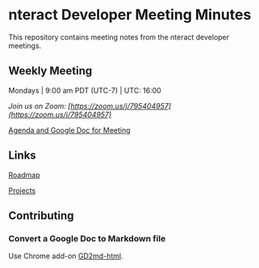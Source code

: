 # nteract Developer Meeting Minutes

This repository contains meeting notes from the nteract developer meetings.

## Weekly Meeting

Mondays | 9:00 am PDT (UTC-7) | UTC: 16:00

_Join us on Zoom: [https://zoom.us/j/795404957](https://zoom.us/j/795404957)_

[Agenda and Google Doc for Meeting](https://docs.google.com/document/d/1W5Eu1OdKmy9lYsJ4E-3tk4Y-VKNioORY78PidQkkjxE/edit)

## Links

[Roadmap](https://docs.google.com/document/d/1YDixHwNCWoPDUKeAmlR3q5c6ty1YklXuL2z53pL2lN4/edit)

[Projects](https://github.com/orgs/nteract/projects)

## Contributing

### Convert a Google Doc to Markdown file

Use Chrome add-on [GD2md-html](https://chrome.google.com/webstore/detail/gd2md-html/igffnbdfnodiaphfmfaiiaegmoljbghf).
